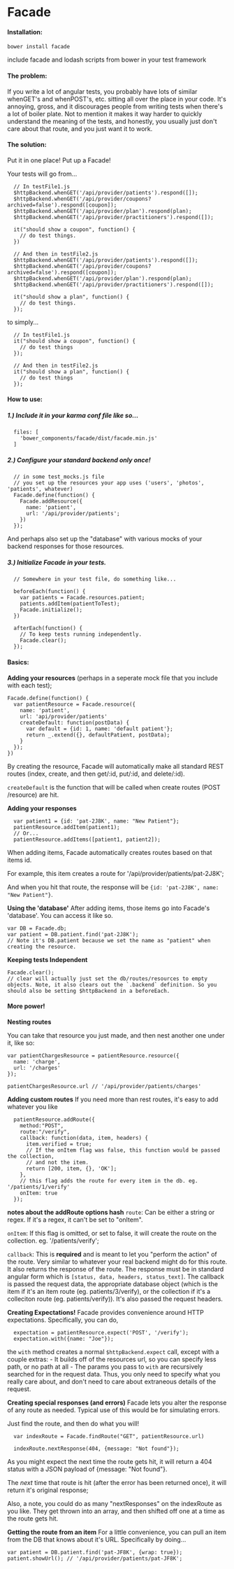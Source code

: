 # Facade

#### Installation:
`bower install facade`

include facade and lodash scripts from bower in your test framework


#### The problem:
  If you write a lot of angular tests, you probably have lots of similar whenGET's and whenPOST's, etc. sitting all over the place in your code. It's annoying, gross, and it discourages people from writing tests when there's a lot of boiler plate. Not to mention it makes it way harder to quickly understand the meaning of the tests, and honestly, you usually just don't care about that route, and you just want it to work.

#### The solution:

  Put it in one place! Put up a Facade!

  Your tests will go from...

  ```
    // In testFile1.js
    $httpBackend.whenGET('/api/provider/patients').respond([]);
    $httpBackend.whenGET('/api/provider/coupons?archived=false').respond([coupon]);
    $httpBackend.whenGET('/api/provider/plan').respond(plan);
    $httpBackend.whenGET('/api/provider/practitioners').respond([]);

    it("should show a coupon", function() {
      // do test things.
    })

    // And then in testFile2.js
    $httpBackend.whenGET('/api/provider/patients').respond([]);
    $httpBackend.whenGET('/api/provider/coupons?archived=false').respond([coupon]);
    $httpBackend.whenGET('/api/provider/plan').respond(plan);
    $httpBackend.whenGET('/api/provider/practitioners').respond([]);

    it("should show a plan", function() {
      // do test things.
    });

  ```

  to simply...
  ```
    // In testFile1.js
    it("should show a coupon", function() {
      // do test things
    });

    // And then in testFile2.js
    it("should show a plan", function() {
      // do test things
    });

  ```

#### How to use:

##### 1.) Include it in your karma conf file like so...
  ```
    files: [
      'bower_components/facade/dist/facade.min.js'
    ]
  ```

##### 2.) Configure your standard backend only once!
  ```
    // in some test_mocks.js file
    // you set up the resources your app uses ('users', 'photos', 'patients', whatever)
    Facade.define(function() {
      Facade.addResource({
        name: 'patient',
        url: '/api/provider/patients';
      })
    });
  ```
  And perhaps also set up the "database" with various mocks of your backend responses for those resources.

##### 3.) Initialize Facade in your tests.
```
  // Somewhere in your test file, do something like...

  beforeEach(function() {
    var patients = Facade.resources.patient;
    patients.addItem(patientToTest);
    Facade.initialize();
  })

  afterEach(function() {
    // To keep tests running independently.
    Facade.clear();
  });
```


#### Basics:

  **Adding your resources**
  (perhaps in a seperate mock file that you include with each test);

  ```
  Facade.define(function() {
    var patientResource = Facade.resource({
      name: 'patient',
      url: 'api/provider/patients'
      createDefault: function(postData) {
        var default = {id: 1, name: 'default patient'};
        return _.extend({}, defaultPatient, postData);
      }
    });
  })
  ```
  By creating the resource, Facade will automatically make all standard REST routes (index, create, and then get/:id, put/:id, and delete/:id).

  `createDefault` is the function that will be called when create routes (POST /resource) are hit.

  **Adding your responses**

  ```
    var patient1 = {id: 'pat-2J8K', name: "New Patient"};
    patientResource.addItem(patient1);
    // Or...
    patientResource.addItems([patient1, patient2]);
  ```
  When adding items, Facade automatically creates routes based on that items id.

  For example, this item creates a route for '/api/provider/patients/pat-2J8K';

  And when you hit that route, the response will be `{id: 'pat-2J8K', name: "New Patient"}`.

  **Using the 'database'**
  After adding items, those items go into Facade's 'database'. You can access it like so.
  ```
  var DB = Facade.db;
  var patient = DB.patient.find('pat-2J8K');
  // Note it's DB.patient because we set the name as "patient" when creating the resource.
  ```

  **Keeping tests Independent**
  ```
  Facade.clear();
  // clear will actually just set the db/routes/resources to empty objects. Note, it also clears out the `.backend` definition. So you should also be setting $httpBackend in a beforeEach.
  ```

#### More power!


  **Nesting routes**

  You can take that resource you just made, and then nest another one under it, like so:
  ```
  var patientChargesResource = patientResource.resource({
    name: 'charge',
    url: '/charges'
  });

  patientChargesResource.url // '/api/provider/patients/charges'
  ```

  **Adding custom routes**
  If you need more than rest routes, it's easy to add whatever you like

  ```
    patientResource.addRoute({
      method:"POST",
      route:"/verify",
      callback: function(data, item, headers) {
        item.verified = true;
        // If the onItem flag was false, this function would be passed the collection,
        // and not the item.
        return [200, item, {}, 'OK'];
      },
      // this flag adds the route for every item in the db. eg. '/patients/1/verify'
      onItem: true
    });
  ```
  **notes about the addRoute options hash**
  `route`: Can be either a string or regex. If it's a regex, it can't be set to "onItem".

  `onItem`: If this flag is omitted, or set to false, it will create the route on the collection.
  eg. '/patients/verify';

  `callback`: This is **required** and is meant to let you "perform the action" of the route. Very similar to whatever your real backend might do for this route. It also returns the response of the route. The response must be in standard angular form which is
  `[status, data, headers, status_text]`.
  The callback is passed the request data, the appropriate database object (which is the item if it's an item route (eg. patients/3/verify), or the collection if it's a colleciton route (eg. patients/verify)). It's also passed the request headers.


  **Creating Expectations!**
  Facade provides convenience around HTTP expectations. Specifically, you can do,
  ```
    expectation = patientResource.expect('POST', '/verify');
    expectation.with({name: "Joe"});
  ```

  the `with` method creates a normal `$httpBackend.expect` call, except with a couple extras:
    - It builds off of the resources url, so you can specify less path, or no path at all
    - The params you pass to `with` are recursively searched for in the request data. Thus, you only need to specify
    what you really care about, and don't need to care about extraneous details of the request.

  **Creating special responses (and errors)**
  Facade lets you alter the response of any route as needed. Typical use of this would be for simulating errors.

  Just find the route, and then do what you will!
  ```
    var indexRoute = Facade.findRoute("GET", patientResource.url)

    indexRoute.nextResponse(404, {message: "Not found"});
  ```
  As you might expect the next time the route gets hit, it will return a 404 status with
  a JSON payload of {message: "Not found"}.

  The *next* time that route is hit (after the error has been returned once), it will
  return it's original response;

  Also, a note, you could do as many "nextResponses" on the indexRoute as you like. They get thrown into an array, and then shifted off one at a time as the route gets hit.

  **Getting the route from an item**
  For a little convenience, you can pull an item from the DB that knows about it's URL.
  Specifically by doing...
  ```
  var patient = DB.patient.find('pat-JF8K', {wrap: true});
  patient.showUrl(); // '/api/provider/patients/pat-JF8K';
  ```
